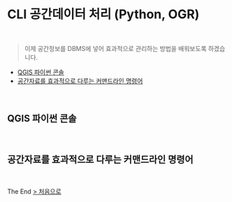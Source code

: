 # CLI 공간데이터 처리 (Python, OGR)

<br>

> 이제 공간정보를 DBMS에 넣어 효과적으로 관리하는 방법을 배워보도록 하겠습니다.

- [QGIS 파이썬 콘솔](#qgis-파이썬-콘솔)
- [공간자료를 효과적으로 다루는 커맨드라인 명령어](#공간자료를-효과적으로-다루는-커맨드라인-명령어)

<br>

## QGIS 파이썬 콘솔




<br>

## 공간자료를 효과적으로 다루는 커맨드라인 명령어



<br>

The End [> 처음으로](reademe.md)